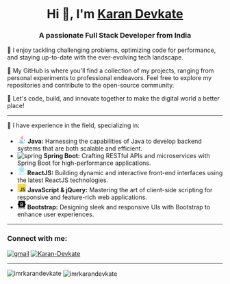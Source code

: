 <h1 align="center">Hi 👋, I'm <u>Karan Devkate </u> </h1>

<h3 align="center">A passionate Full Stack Developer from India</h3>
<div>
    <p>🔨 I enjoy tackling challenging problems, optimizing code for performance, and staying up-to-date with the ever-evolving tech landscape.</p>
    <p>🌟 My GitHub is where you'll find a collection of my projects, ranging from personal experiments to professional endeavors. Feel free to explore my repositories and contribute to the open-source                         community.    </p>
    <p>🚀 Let's code, build, and innovate together to make the digital world a better place!</p>
</div>

  <hr>
<div>

  <p>💼 I have experience in the field, specializing in:</p>
<ul>
  
 <li><img src="https://raw.githubusercontent.com/devicons/devicon/master/icons/java/java-original.svg" alt="java" width="20" height="20"/>  <b>Java:</b> Harnessing the capabilities of Java to develop backend systems that are both scalable and efficient.</li>
 <li><img src="https://www.vectorlogo.zone/logos/springio/springio-icon.svg" alt="spring" width="20" height="20"/> <b> Spring Boot:</b> Crafting RESTful APIs and microservices with Spring Boot for high-performance applications.</li>
 <li> <img src="https://raw.githubusercontent.com/devicons/devicon/master/icons/react/react-original-wordmark.svg" alt="react" width="20" height="20"/><b> ReactJS:</b> Building dynamic and interactive front-end interfaces using the latest ReactJS technologies.</li>
 <li><img src="https://raw.githubusercontent.com/devicons/devicon/master/icons/javascript/javascript-original.svg" alt="javascript" width="20" height="20"/> <b>  JavaScript & jQuery:</b> Mastering the art of client-side scripting for responsive and feature-rich web applications.</li>
 <li> <img src="https://raw.githubusercontent.com/devicons/devicon/master/icons/bootstrap/bootstrap-plain-wordmark.svg" alt="bootstrap" width="20" height="20"/><b> Bootstrap:</b> Designing sleek and responsive UIs with Bootstrap to enhance user experiences.</li>
</ul>
</div>
<hr>

<div ">
  <h3 align="left">Connect with me:</h3>

  <p>
 <a href="mailto:karandevkate225@gmail.com"><img src="https://raw.githubusercontent.com/imrkarandevkate/imrkarandevkate/master/src/social/gmail.svg" alt="gmail" style="max-width: 100%;"></a>
  <a href="https://www.linkedin.com/in/karan-devkate-374036203" ><img src="https://raw.githubusercontent.com/imrkarandevkate/imrkarandevkate/master/src/social/linkedin.svg" alt="Karan-Devkate" style="max-width: 100%;"></a>
<!--   <a href="https://www.instagram.com/pro_x_zima/" rel="nofollow"><img src="https://raw.githubusercontent.com/PROxZIMA/PROxZIMA/master/src/social/instagram.svg" alt="pro_x_zima" style="max-width: 100%;"></a> -->
  </p>
</div>


<hr>

<div>
  <p><img align="left" src="https://github-readme-stats.vercel.app/api/top-langs?username=imrkarandevkate&show_icons=true&locale=en&layout=compact&amp;title_color=0891b2&amp;text_color=ffffff&amp;icon_color=0891b2&amp;bg_color=1c1917&amp;hide_border=true&amp;show_icons=true" style="max-width: 100%;" alt="imrkarandevkate" /></p>

<p>&nbsp;<img align="center" src="https://github-readme-stats.vercel.app/api?username=imrkarandevkate&show_icons=true&locale=en&amp;title_color=0891b2&amp;text_color=ffffff&amp;icon_color=0891b2&amp;bg_color=1c1917&amp;hide_border=true&amp;show_icons=true" style="max-width: 100%;" alt="imrkarandevkate" /></p>
</div>



